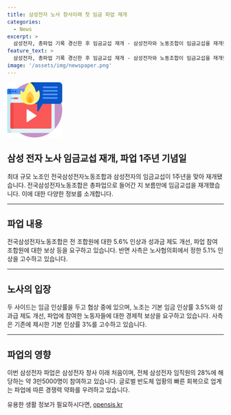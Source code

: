 ```yaml
---
title: 삼성전자 노사 창사이래 첫 임금 파업 재개
categories:
  - News
excerpt: >
  삼성전자, 총파업 기록 경신한 후 임금교섭 재개 - 삼성전자와 노동조합이 임금교섭을 재개했다. 삼성전자 최대 노동조합인 전국삼성전자노동조합(전삼노)은 기본 임금 5.6% 인상과 성과금 제도 개선을 요구하고, 사측은 5.1%로 고수하고 있다. 1차 총파업으로 최대규모 파업을 기록한 삼성전자는 사측과 노조 간의 임금 협상에 관심이 쏠리고 있다.
feature_text: >
  삼성전자, 총파업 기록 경신한 후 임금교섭 재개 - 삼성전자와 노동조합이 임금교섭을 재개했다. 삼성전자 최대 노동조합인 전국삼성전자노동조합(전삼노)은 기본 임금 5.6% 인상과 성과금 제도 개선을 요구하고, 사측은 5.1%로 고수하고 있다. 1차 총파업으로 최대규모 파업을 기록한 삼성전자는 사측과 노조 간의 임금 협상에 관심이 쏠리고 있다.
image: '/assets/img/newspaper.png'
---
```


<p><img src="/assets/img/news.png" alt="rentncar 속보" /></p>

<h2 data-ke-size="size26">삼성 전자 노사 임금교섭 재개, 파업 1주년 기념일</h2>

<p data-ke-size="size16">최대 규모 노조인 전국삼성전자노동조합과 삼성전자의 임금교섭이 1주년을 맞아 재개됐습니다. 전국삼성전자노동조합은 총파업으로 들어간 지 보름만에 임금교섭을 재개했습니다. 이에 대한 다양한 정보를 소개합니다.</p>

<hr>

<h2 data-ke-size="size26">파업 내용</h2>

<p data-ke-size="size16">전국삼성전자노동조합은 전 조합원에 대한 5.6% 인상과 성과금 제도 개선, 파업 참여 조합원에 대한 보상 등을 요구하고 있습니다. 반면 사측은 노사협의회에서 정한 5.1% 인상을 고수하고 있습니다.</p>

<hr>

<h2 data-ke-size="size26">노사의 입장</h2>

<p data-ke-size="size16">두 사이드는 임금 인상률을 두고 협상 중에 있으며, 노조는 기본 임금 인상률 3.5%와 성과급 제도 개선, 파업에 참여한 노동자들에 대한 경제적 보상을 요구하고 있습니다. 사측은 기존에 제시한 기본 인상률 3%를 고수하고 있습니다.</p>

<hr>

<h2 data-ke-size="size26">파업의 영향</h2>

<p data-ke-size="size16">이번 삼성전자 파업은 삼성전자 창사 이래 처음이며, 전체 삼성전자 임직원의 28%에 해당하는 약 3만5000명이 참여하고 있습니다. 글로벌 반도체 업황의 빠른 회복으로 업계는 파업에 따른 경쟁력 약화를 우려하고 있습니다.</p>
유용한 생활 정보가 필요하시다면, <a href="https://opensis.kr" rel="dofollow">opensis.kr</a>


